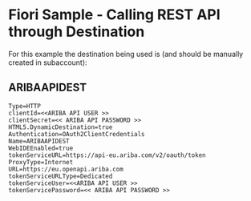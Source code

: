 # Fiori Sample - Calling REST API through Destination

For this example the destination being used is (and should be manually created in subaccount):

## ARIBAAPIDEST
```
Type=HTTP
clientId=<<ARIBA API USER >>
clientSecret=<< ARIBA API PASSWORD >>
HTML5.DynamicDestination=true
Authentication=OAuth2ClientCredentials
Name=ARIBAAPIDEST
WebIDEEnabled=true
tokenServiceURL=https://api-eu.ariba.com/v2/oauth/token
ProxyType=Internet
URL=https://eu.openapi.ariba.com
tokenServiceURLType=Dedicated
tokenServiceUser=<<ARIBA API USER >>
tokenServicePassword=<< ARIBA API PASSWORD >>
```
